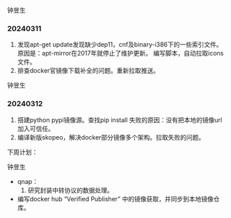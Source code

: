 钟昱生

### 20240311

1. 发现apt-get update发现缺少dep11，cnf及binary-i386下的一些索引文件。原因是：apt-mirror在2017年就停止了维护更新。 编写脚本，自动拉取icons文件。
2. 排查docker官镜像下载补全的问题。重新拉取推送。

钟昱生

### 20240312

1. 搭建python pypi镜像源。查找pip install 失败的原因：没有把本地的镜像url加入可信任。
2. 编译新版skopeo，解决docker部分镜像多个架构。拉取失败的问题。





下周计划：

钟昱生

* qnap：
  1. 研究封装中转协议的数据处理。
* 编写docker hub “Verified Publisher” 中的镜像获取，并同步到本地镜像仓库。

